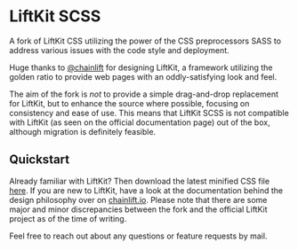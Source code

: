 # LiftKit SCSS

A fork of LiftKit CSS utilizing the power of the CSS preprocessors SASS to
address various issues with the code style and deployment.

Huge thanks to [@chainlift](https://www.github.com/chainlift) for designing
LiftKit, a framework utilizing the golden ratio to provide web pages with an
oddly-satisfying look and feel.

The aim of the fork is *not* to provide a simple drag-and-drop replacement for
LiftKit, but to enhance the source where possible, focusing on consistency and
ease of use. This means that LiftKit SCSS is not compatible with LiftKit
(as seen on the official documentation page) out of the box, although migration
is definitely feasible.

## Quickstart

Already familiar with LiftKit? Then download the latest minified CSS file
[here](https://github.com/Theikon/liftkit-scss/releases/download/v1.0.X/liftkit-v1.0.1.min.defaults.css).
If you are new to LiftKit, have a look at the documentation behind the design
philosophy over on
[chainlift.io](https://www.chainlift.io/liftkitdocs/overview).
Please note that there are some major and minor discrepancies between the fork
and the official LiftKit project as of the time of writing.

Feel free to reach out about any questions or feature requests by mail.

